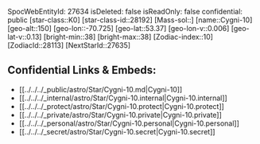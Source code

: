 ﻿---
location: [53.37,70.725,150]
type: Star
tags:
- astro/Star

---
SpocWebEntityId: 27634
isDeleted: false
isReadOnly: false
confidential: public
[star-class::K0]
[star-class-id::28192]
[Mass-sol::]
[name::Cygni-10]
[geo-alt::150]
[geo-lon::-70.725]
[geo-lat::53.37]
[geo-lon-v::0.006]
[geo-lat-v::0.13]
[bright-min::38]
[bright-max::38]
[Zodiac-index::10]
[ZodiacId::28113]
[NextStarId::27635]



## Confidential Links & Embeds: 
- [[../../../_public/astro/Star/Cygni-10.md|Cygni-10]] 
- [[../../../_internal/astro/Star/Cygni-10.internal|Cygni-10.internal]] 
- [[../../../_protect/astro/Star/Cygni-10.protect|Cygni-10.protect]] 
- [[../../../_private/astro/Star/Cygni-10.private|Cygni-10.private]] 
- [[../../../_personal/astro/Star/Cygni-10.personal|Cygni-10.personal]] 
- [[../../../_secret/astro/Star/Cygni-10.secret|Cygni-10.secret]]

